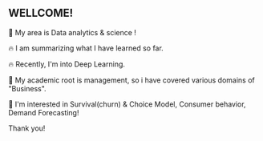 ## WELLCOME!


<!--
**Reign2121/Reign2121** is a ✨ _special_ ✨ repository because its `README.md` (this file) appears on your GitHub profile.

Here are some ideas to get you started:

- 🔭 I’m currently working on ...
- 🌱 I’m currently learning ...
- 👯 I’m looking to collaborate on ...
- 🤔 I’m looking for help with ...
- 💬 Ask me about ...
- 📫 How to reach me: ...
- 😄 Pronouns: ...
- ⚡ Fun fact: ...
-->
🌱 My area is Data analytics & science !

🔥 I am summarizing what I have learned so far.

🔥 Recently, I'm into Deep Learning.

🙋 My academic root is management, so i have covered various domains of "Business".

🙋 I'm interested in Survival(churn) & Choice Model, Consumer behavior, Demand Forecasting!

Thank you!
